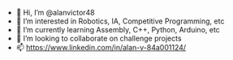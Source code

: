 - 👋 Hi, I’m @alanvictor48
- 👀 I’m interested in Robotics, IA, Competitive Programming, etc
- 🌱 I’m currently learning Assembly, C++, Python, Arduino, etc
- 💞️ I’m looking to collaborate on challenge projects
- 📫 https://www.linkedin.com/in/alan-v-84a001124/

<!---
alanvictor48/alanvictor48 is a ✨ special ✨ repository because its `README.md` (this file) appears on your GitHub profile.
You can click the Preview link to take a look at your changes.
--->
